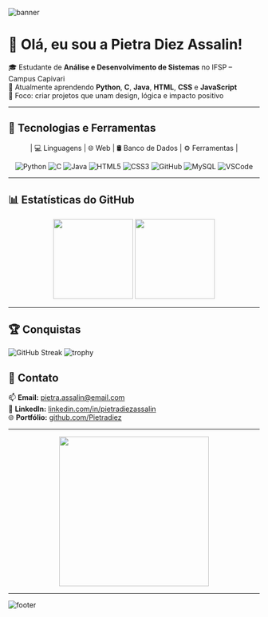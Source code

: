 ![banner](https://capsule-render.vercel.app/api?type=waving&color=0:6a0dad,100:4b0082&height=200&section=header&text=Pietra%20Diez%20Assalin%20👩🏻‍💻&fontSize=35&fontColor=ffffff&animation=twinkling)

# 👋 Olá, eu sou a Pietra Diez Assalin!

🎓 Estudante de **Análise e Desenvolvimento de Sistemas** no IFSP – Campus Capivari  
🌱 Atualmente aprendendo **Python**, **C**, **Java**, **HTML**, **CSS** e **JavaScript**  
🎯 Foco: criar projetos que unam design, lógica e impacto positivo  

---

## 🧠 Tecnologias e Ferramentas

<div align="center">

| 💻 Linguagens | 🌐 Web | 🛢️ Banco de Dados | ⚙️ Ferramentas |


![Python](https://img.shields.io/badge/Python-3776AB?style=for-the-badge&logo=python&logoColor=white)
![C](https://img.shields.io/badge/C-00599C?style=for-the-badge&logo=c&logoColor=white)
![Java](https://img.shields.io/badge/Java-ED8B00?style=for-the-badge&logo=java&logoColor=white)
![HTML5](https://img.shields.io/badge/HTML5-E34F26?style=for-the-badge&logo=html5&logoColor=white)
![CSS3](https://img.shields.io/badge/CSS3-1572B6?style=for-the-badge&logo=css3&logoColor=white)
![GitHub](https://img.shields.io/badge/GitHub-181717?style=for-the-badge&logo=github&logoColor=white)
![MySQL](https://img.shields.io/badge/MySQL-005C84?style=for-the-badge&logo=mysql&logoColor=white)
![VSCode](https://img.shields.io/badge/VSCode-007ACC?style=for-the-badge&logo=visualstudiocode&logoColor=white)

</div>

---

## 📊 Estatísticas do GitHub

<div align="center">
  <img height="160em" src="https://github-readme-stats.vercel.app/api?username=Pietradiez&show_icons=true&theme=dracula&count_private=true&hide_border=false"/>
  <img height="160em" src="https://github-readme-stats.vercel.app/api/top-langs/?username=Pietradiez&layout=compact&theme=dracula&hide_border=false"/>
</div>

---

## 🏆 Conquistas
 
![GitHub Streak](https://github-readme-streak-stats.herokuapp.com?user=Pietradiez&theme=tokyonight&hide_border=false)
![trophy](https://github-profile-trophy.vercel.app/?username=Pietradiez&theme=dracula&column=7&margin-w=10&margin-h=10)

</div>

</div>

## 💬 Contato

📫 **Email:** pietra.assalin@email.com  
💼 **LinkedIn:** [linkedin.com/in/pietradiezassalin](https://www.linkedin.com/in/pietradiezassalin)  
🌐 **Portfólio:** [github.com/Pietradiez](https://github.com/Pietradiez)

</div>

---



<div align="center">
  <img src="https://media.giphy.com/media/SWoSkN6DxTszqIKEqv/giphy.gif" width="300px">
</div>

---

![footer](https://capsule-render.vercel.app/api?type=waving&color=0:6a0dad,100:4b0082&height=120&section=footer)
